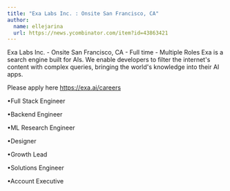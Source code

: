 ```yaml
---
title: "Exa Labs Inc. : Onsite San Francisco, CA"
author:
  name: ellejarina
  url: https://news.ycombinator.com/item?id=43863421
---
```

Exa Labs Inc. - Onsite San Francisco, CA - Full time - Multiple Roles
Exa is a search engine built for AIs. We enable developers to filter the internet&#x27;s content with complex queries, bringing the world&#x27;s knowledge into their AI apps.

Please apply here <a href="https:&#x2F;&#x2F;exa.ai&#x2F;careers">https:&#x2F;&#x2F;exa.ai&#x2F;careers</a>

•Full Stack Engineer

•Backend Engineer

•ML Research Engineer

•Designer

•Growth Lead

•Solutions Engineer

•Account Executive
<JobApplication />
